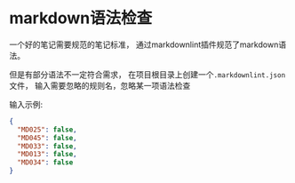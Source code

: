 # markdown语法检查

一个好的笔记需要规范的笔记标准，
通过markdownlint插件规范了markdown语法。

但是有部分语法不一定符合需求，
在项目根目录上创建一个`.markdownlint.json`文件，
输入需要忽略的规则名，忽略某一项语法检查

输入示例:

```json
{
  "MD025": false,
  "MD045": false,
  "MD033": false,
  "MD013": false,
  "MD034": false
}
```
